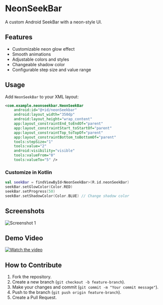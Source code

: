 # NeonSeekBar

A custom Android SeekBar with a neon-style UI.

## Features
- Customizable neon glow effect
- Smooth animations
- Adjustable colors and styles
- Changeable shadow color
- Configurable step size and value range

## Usage

Add `NeonSeekBar` to your XML layout:

```xml
<com.example.neonseekbar.NeonSeekBar
    android:id="@+id/neonSeekbar"
    android:layout_width="350dp"
    android:layout_height="wrap_content"
    app:layout_constraintEnd_toEndOf="parent"
    app:layout_constraintStart_toStartOf="parent"
    app:layout_constraintTop_toTopOf="parent"
    app:layout_constraintBottom_toBottomOf="parent"
    tools:stepSize="1"
    tools:value="2"
    android:visibility="visible"
    tools:valueFrom="0"
    tools:valueTo="5" />
```

### Customize in Kotlin

```kotlin
val seekBar = findViewById<NeonSeekBar>(R.id.neonSeekBar)
seekBar.setGlowColor(Color.RED)
seekBar.setProgress(50)
seekBar.setShadowColor(Color.BLUE) // Change shadow color
```

## Screenshots
![Screenshot 1](screenshots/demo.png)

## Demo Video
[![Watch the video](screenshots/video_thumbnail.png)](https://github.com/your-username/NeonSeekBar/blob/main/demo_video.mp4)

## How to Contribute
1. Fork the repository.
2. Create a new branch (`git checkout -b feature-branch`).
3. Make your changes and commit (`git commit -m "Your commit message"`).
4. Push to the branch (`git push origin feature-branch`).
5. Create a Pull Request.


